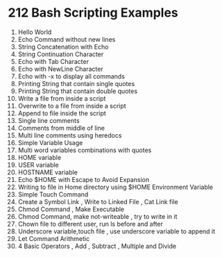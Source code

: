 # 212 Bash Scripting Examples

1.	Hello World
2.	Echo Command without new lines
3.	String Concatenation with Echo
4.	String Continuation Character
5.	Echo with Tab Character
6.	Echo with NewLine  Character
7.	Echo with -x to display all commands
8.	Printing String that contain single quotes
9.	Printing String that contain double quotes
10.	Write a file from inside a script
11.	Overwrite to a file from inside a script
12.	Append to file inside the script
13.	Single line comments
14.	Comments from middle of line
15.	Multi line comments using heredocs
16.	Simple Variable Usage
17.	Multi word variables combinations with quotes
18.	HOME variable
19.	USER variable
20.	HOSTNAME variable
21.	Echo $HOME with Escape to Avoid Expansion
22. Writing to file in Home directory using $HOME Environment Variable
23.	Simple Touch Command
24.	Create a Symbol Link , Write to Linked File , Cat Link file
25.	Chmod Command , Make Executable
26.	Chmod Command, make not-writeable , try to write in it
27.	Chown file to different user, run ls before and after
28.	Underscore variable,touch file , use underscore variable to append it
29.	Let Command Arithmetic
30.	4 Basic Operators , Add , Subtract , Multiple and Divide

